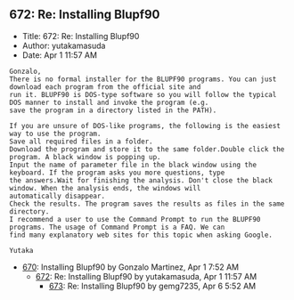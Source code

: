 ## 672: Re: Installing Blupf90

- Title: 672: Re: Installing Blupf90
- Author: yutakamasuda
- Date: Apr 1 11:57 AM
```
Gonzalo,
There is no formal installer for the BLUPF90 programs. You can just download each program from the official site and
run it. BLUPF90 is DOS-type software so you will follow the typical DOS manner to install and invoke the program (e.g.
save the program in a directory listed in the PATH).

If you are unsure of DOS-like programs, the following is the easiest way to use the program.
Save all required files in a folder.
Download the program and store it to the same folder.Double click the program. A black window is popping up.
Input the name of parameter file in the black window using the keyboard. If the program asks you more questions, type
the answers.Wait for finishing the analysis. Don't close the black window. When the analysis ends, the windows will
automatically disappear.
Check the results. The program saves the results as files in the same directory.
I recommend a user to use the Command Prompt to run the BLUPF90 programs. The usage of Command Prompt is a FAQ. We can
find many explanatory web sites for this topic when asking Google.

Yutaka
```

- [670](0670.md): Installing Blupf90 by Gonzalo Martinez, Apr 1 7:52 AM
    - [672](0672.md): Re: Installing Blupf90 by yutakamasuda, Apr 1 11:57 AM
        - [673](0673.md): Re: Installing Blupf90 by gemg7235, Apr 6 5:52 AM
